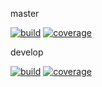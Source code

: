master 

[![build](http://coding.codeages.net/customization/36492-edusoho/badges/master/build.svg)](http://coding.codeages.net/customization/36492-edusoho/commits/master) 
[![coverage](http://coding.codeages.net/customization/36492-edusoho/badges/master/coverage.svg)](http://coding.codeages.net/customization/36492-edusoho/commits/master)

develop 

[![build](http://coding.codeages.net/customization/36492-edusoho/badges/develop/build.svg)](http://coding.codeages.net/customization/36492-edusoho/commits/develop) 
[![coverage](http://coding.codeages.net/customization/36492-edusoho/badges/develop/coverage.svg)](http://coding.codeages.net/customization/36492-edusoho/commits/develop)
